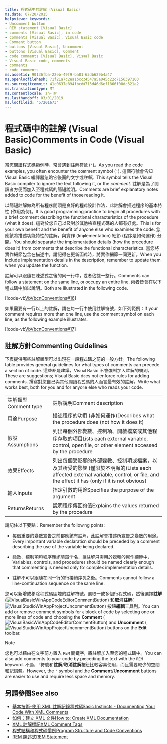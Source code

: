```yaml
---
title: 程式碼中的註解 (Visual Basic)
ms.date: 07/20/2015
helpviewer_keywords:
- Uncomment button
- REM statement [Visual Basic]
- comments [Visual Basic], in code
- comments [Visual Basic], Visual Basic code
- Comment button
- buttons [Visual Basic], Uncomment
- buttons [Visual Basic], Comment
- code comments [Visual Basic], Visual Basic
- Visual Basic code, comments
- comments
- code comments
ms.assetid: 90136fba-22eb-49f9-ba81-63db629b4a47
ms.openlocfilehash: 71f21a7c2ea1bcc24547a5a045c22c7156397103
ms.sourcegitcommit: 41c0637e894fbcd0713d46d6ef1866f08dc321a2
ms.translationtype: MT
ms.contentlocale: zh-TW
ms.lasthandoff: 03/01/2019
ms.locfileid: "57201673"
---
```

# <a name="comments-in-code-visual-basic"></a><span data-ttu-id="a9c85-102">程式碼中的註解 (Visual Basic)</span><span class="sxs-lookup"><span data-stu-id="a9c85-102">Comments in Code (Visual Basic)</span></span>
<span data-ttu-id="a9c85-103">當您閱讀程式碼範例時，常會遇到註解符號 (`'`)。</span><span class="sxs-lookup"><span data-stu-id="a9c85-103">As you read the code examples, you often encounter the comment symbol (`'`).</span></span> <span data-ttu-id="a9c85-104">這個符號會告知 Visual Basic 編譯器忽略它後面的文字或*註解*。</span><span class="sxs-lookup"><span data-stu-id="a9c85-104">This symbol tells the Visual Basic compiler to ignore the text following it, or the *comment*.</span></span> <span data-ttu-id="a9c85-105">註解是為了閱讀者方便而加入至程式碼的簡短說明。</span><span class="sxs-lookup"><span data-stu-id="a9c85-105">Comments are brief explanatory notes added to code for the benefit of those reading it.</span></span>  
  
 <span data-ttu-id="a9c85-106">以簡短註解做為所有程序開頭是良好的程式設計作法，此註解會描述程序的基本特性 (作用為何)。</span><span class="sxs-lookup"><span data-stu-id="a9c85-106">It is good programming practice to begin all procedures with a brief comment describing the functional characteristics of the procedure (what it does).</span></span> <span data-ttu-id="a9c85-107">這對於您自己以及對於其他檢查程式碼的人都有好處。</span><span class="sxs-lookup"><span data-stu-id="a9c85-107">This is for your own benefit and the benefit of anyone else who examines the code.</span></span> <span data-ttu-id="a9c85-108">您應該將描述功能特性的註解，與實作 (Implementation) 細節 (程序是如何運作) 分開。</span><span class="sxs-lookup"><span data-stu-id="a9c85-108">You should separate the implementation details (how the procedure does it) from comments that describe the functional characteristics.</span></span> <span data-ttu-id="a9c85-109">當您將實作細節包含在描述中，請記得在更新函式時，將實作細節一同更新。</span><span class="sxs-lookup"><span data-stu-id="a9c85-109">When you include implementation details in the description, remember to update them when you update the function.</span></span>  
  
 <span data-ttu-id="a9c85-110">註解可以跟隨在陳述式之後的同一行中，或者佔據一整行。</span><span class="sxs-lookup"><span data-stu-id="a9c85-110">Comments can follow a statement on the same line, or occupy an entire line.</span></span> <span data-ttu-id="a9c85-111">兩者皆會在以下程式碼中加以說明。</span><span class="sxs-lookup"><span data-stu-id="a9c85-111">Both are illustrated in the following code.</span></span>  
  
 [!code-vb[VbVbcnConventions#16](~/samples/snippets/visualbasic/VS_Snippets_VBCSharp/VbVbcnConventions/VB/Class1.vb#16)]  
  
 <span data-ttu-id="a9c85-112">如果需要有一行以上的註解，請在每一行中使用註解符號，如下列範例：</span><span class="sxs-lookup"><span data-stu-id="a9c85-112">If your comment requires more than one line, use the comment symbol on each line, as the following example illustrates.</span></span>  
  
 [!code-vb[VbVbcnConventions#17](~/samples/snippets/visualbasic/VS_Snippets_VBCSharp/VbVbcnConventions/VB/Class1.vb#17)]  
  
## <a name="commenting-guidelines"></a><span data-ttu-id="a9c85-113">註解方針</span><span class="sxs-lookup"><span data-stu-id="a9c85-113">Commenting Guidelines</span></span>  
 <span data-ttu-id="a9c85-114">下表提供哪些註解類型可以出現在一段程式碼之前的一般方針。</span><span class="sxs-lookup"><span data-stu-id="a9c85-114">The following table provides general guidelines for what types of comments can precede a section of code.</span></span> <span data-ttu-id="a9c85-115">這些都是建議，Visual Basic 不會強制加入註解的規則。</span><span class="sxs-lookup"><span data-stu-id="a9c85-115">These are suggestions; Visual Basic does not enforce rules for adding comments.</span></span> <span data-ttu-id="a9c85-116">撰寫對您自己與其他閱讀程式碼的人而言最有效的註解。</span><span class="sxs-lookup"><span data-stu-id="a9c85-116">Write what works best, both for you and for anyone else who reads your code.</span></span>  
  
|||  
|---|---|  
|<span data-ttu-id="a9c85-117">註解類型</span><span class="sxs-lookup"><span data-stu-id="a9c85-117">Comment type</span></span>|<span data-ttu-id="a9c85-118">註解說明</span><span class="sxs-lookup"><span data-stu-id="a9c85-118">Comment description</span></span>|  
|<span data-ttu-id="a9c85-119">用途</span><span class="sxs-lookup"><span data-stu-id="a9c85-119">Purpose</span></span>|<span data-ttu-id="a9c85-120">描述程序的功用 (非如何運作)</span><span class="sxs-lookup"><span data-stu-id="a9c85-120">Describes what the procedure does (not how it does it)</span></span>|  
|<span data-ttu-id="a9c85-121">假設</span><span class="sxs-lookup"><span data-stu-id="a9c85-121">Assumptions</span></span>|<span data-ttu-id="a9c85-122">列出每個外部變數、控制項、開啟檔案或其他程序存取的項目</span><span class="sxs-lookup"><span data-stu-id="a9c85-122">Lists each external variable, control, open file, or other element accessed by the procedure</span></span>|  
|<span data-ttu-id="a9c85-123">效果</span><span class="sxs-lookup"><span data-stu-id="a9c85-123">Effects</span></span>|<span data-ttu-id="a9c85-124">列出每個受影響的外部變數、控制項或檔案，以及其所受的影響 (僅限於不明顯的)</span><span class="sxs-lookup"><span data-stu-id="a9c85-124">Lists each affected external variable, control, or file, and the effect it has (only if it is not obvious)</span></span>|  
|<span data-ttu-id="a9c85-125">輸入</span><span class="sxs-lookup"><span data-stu-id="a9c85-125">Inputs</span></span>|<span data-ttu-id="a9c85-126">指定引數的用途</span><span class="sxs-lookup"><span data-stu-id="a9c85-126">Specifies the purpose of the argument</span></span>|  
|<span data-ttu-id="a9c85-127">Returns</span><span class="sxs-lookup"><span data-stu-id="a9c85-127">Returns</span></span>|<span data-ttu-id="a9c85-128">說明程序傳回的值</span><span class="sxs-lookup"><span data-stu-id="a9c85-128">Explains the values returned by the procedure</span></span>|  
  
 <span data-ttu-id="a9c85-129">請記住以下要點：</span><span class="sxs-lookup"><span data-stu-id="a9c85-129">Remember the following points:</span></span>  
  
-   <span data-ttu-id="a9c85-130">每個重要的變數宣告之前都應該有註解，此註解會描述所宣告之變數的用途。</span><span class="sxs-lookup"><span data-stu-id="a9c85-130">Every important variable declaration should be preceded by a comment describing the use of the variable being declared.</span></span>  
  
-   <span data-ttu-id="a9c85-131">變數、控制項和程序應該清楚命名，讓註解只需用於複雜的實作細節中。</span><span class="sxs-lookup"><span data-stu-id="a9c85-131">Variables, controls, and procedures should be named clearly enough that commenting is needed only for complex implementation details.</span></span>  
  
-   <span data-ttu-id="a9c85-132">註解不可以跟隨在同一行的行接續序列之後。</span><span class="sxs-lookup"><span data-stu-id="a9c85-132">Comments cannot follow a line-continuation sequence on the same line.</span></span>  
  
 <span data-ttu-id="a9c85-133">您可以新增或移除程式碼區塊的註解符號，選取一或多個行程式碼，然後選擇**註解**(![VisualBasicWinAppCodeEditorCommentButton](../../../visual-basic/programming-guide/program-structure/media/vacommentbutton.gif "vaCommentButton")) 和**取消註解**(![VisualStudioWinAppProjectUncommentButton](../../../visual-basic/programming-guide/program-structure/media/vauncommentbutton.gif "vaUncommentButton")) 按鈕**編輯**工具列。</span><span class="sxs-lookup"><span data-stu-id="a9c85-133">You can add or remove comment symbols for a block of code by selecting one or more lines of code and choosing the **Comment** (![VisualBasicWinAppCodeEditorCommentButton](../../../visual-basic/programming-guide/program-structure/media/vacommentbutton.gif "vaCommentButton")) and **Uncomment** (![VisualStudioWinAppProjectUncommentButton](../../../visual-basic/programming-guide/program-structure/media/vauncommentbutton.gif "vaUncommentButton")) buttons on the **Edit** toolbar.</span></span>  
  
> [!NOTE]
>  <span data-ttu-id="a9c85-134">您也可以藉由在文字前方置入 `REM` 關鍵字，將註解加入至您的程式碼中。</span><span class="sxs-lookup"><span data-stu-id="a9c85-134">You can also add comments to your code by preceding the text with the `REM` keyword.</span></span> <span data-ttu-id="a9c85-135">不過，`'`符號和**註解**/**取消註解**按鈕比較容易使用，而且需要較少的空間和記憶體。</span><span class="sxs-lookup"><span data-stu-id="a9c85-135">However, the `'` symbol and the **Comment**/**Uncomment** buttons are easier to use and require less space and memory.</span></span>  
  
## <a name="see-also"></a><span data-ttu-id="a9c85-136">另請參閱</span><span class="sxs-lookup"><span data-stu-id="a9c85-136">See also</span></span>
- [<span data-ttu-id="a9c85-137">基本技術-使用 XML 註解記錄程式碼</span><span class="sxs-lookup"><span data-stu-id="a9c85-137">Basic Instincts - Documenting Your Code With XML Comments</span></span>](https://msdn.microsoft.com/magazine/dd722812.aspx)
- [<span data-ttu-id="a9c85-138">如何：建立 XML 文件</span><span class="sxs-lookup"><span data-stu-id="a9c85-138">How to: Create XML Documentation</span></span>](../../../visual-basic/programming-guide/program-structure/how-to-create-xml-documentation.md)
- [<span data-ttu-id="a9c85-139">XML 註解標記</span><span class="sxs-lookup"><span data-stu-id="a9c85-139">XML Comment Tags</span></span>](../../../visual-basic/language-reference/xmldoc/index.md)
- [<span data-ttu-id="a9c85-140">程式結構和程式碼慣例</span><span class="sxs-lookup"><span data-stu-id="a9c85-140">Program Structure and Code Conventions</span></span>](../../../visual-basic/programming-guide/program-structure/program-structure-and-code-conventions.md)
- [<span data-ttu-id="a9c85-141">REM 陳述式</span><span class="sxs-lookup"><span data-stu-id="a9c85-141">REM Statement</span></span>](../../../visual-basic/language-reference/statements/rem-statement.md)
